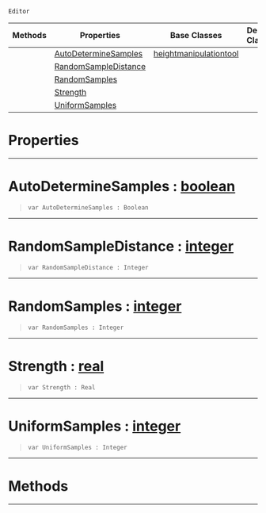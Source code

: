  `Editor`

|Methods|Properties|Base Classes|Derived Classes|
|---|---|---|---|
| |[ AutoDetermineSamples](smoothsharpentool.md#autodeterminesamples-zer)|[heightmanipulationtool](heightmanipulationtool.md)| |
| |[ RandomSampleDistance](smoothsharpentool.md#randomsampledistance-zer)| | |
| |[ RandomSamples](smoothsharpentool.md#randomsamples-zilch-engin)| | |
| |[ Strength](smoothsharpentool.md#strength-zilch-engine-doc)| | |
| |[ UniformSamples](smoothsharpentool.md#uniformsamples-zilch-engi)| | |


 #  Properties


---  
 #  AutoDetermineSamples : [boolean](../nada_base_types/boolean.md)

> 
> ```TS:Nada
> var AutoDetermineSamples : Boolean


---  
 #  RandomSampleDistance : [integer](../nada_base_types/integer.md)

> 
> ```TS:Nada
> var RandomSampleDistance : Integer


---  
 #  RandomSamples : [integer](../nada_base_types/integer.md)

> 
> ```TS:Nada
> var RandomSamples : Integer


---  
 #  Strength : [real](../nada_base_types/real.md)

> 
> ```TS:Nada
> var Strength : Real


---  
 #  UniformSamples : [integer](../nada_base_types/integer.md)

> 
> ```TS:Nada
> var UniformSamples : Integer


---  
 #  Methods


---  
 

 